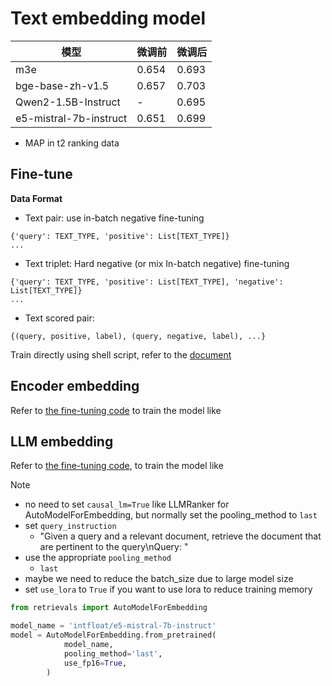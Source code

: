 # Text embedding model

| 模型                    | 微调前  | 微调后 |
|------------------------|--------|-------|
| m3e                    | 0.654  | 0.693 |
| bge-base-zh-v1.5       | 0.657  | 0.703 |
| Qwen2-1.5B-Instruct    | -      | 0.695 |
| e5-mistral-7b-instruct | 0.651  | 0.699 |

- MAP in t2 ranking data


## Fine-tune

**Data Format**

- Text pair: use in-batch negative fine-tuning
```
{'query': TEXT_TYPE, 'positive': List[TEXT_TYPE]}
...
```

- Text triplet: Hard negative (or mix In-batch negative) fine-tuning
```
{'query': TEXT_TYPE, 'positive': List[TEXT_TYPE], 'negative': List[TEXT_TYPE]}
...
```

- Text scored pair:
```
{(query, positive, label), (query, negative, label), ...}
```



Train directly using shell script, refer to the [document](https://open-retrievals.readthedocs.io/en/master/embed.html)

## Encoder embedding

Refer to [the fine-tuning code](./train_pairwise.py) to train the model like



## LLM embedding

Refer to [the fine-tuning code](./train_llm.py), to train the model like


Note
- no need to set `causal_lm=True` like LLMRanker for AutoModelForEmbedding, but normally set the pooling_method to `last`
- set `query_instruction`
  - "Given a query and a relevant document, retrieve the document that are pertinent to the query\nQuery: "
- use the appropriate `pooling_method`
  - `last`
- maybe we need to reduce the batch_size due to large model size
- set `use_lora` to `True` if you want to use lora to reduce training memory

```python
from retrievals import AutoModelForEmbedding

model_name = 'intfloat/e5-mistral-7b-instruct'
model = AutoModelForEmbedding.from_pretrained(
            model_name,
            pooling_method='last',
            use_fp16=True,
        )
```

